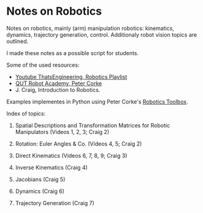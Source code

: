 # Notes on Robotics

Notes on robotics, mainly (arm) manipulation robotics: kinematics, dynamics, trajectory generation, control. Additionaly robot vision topics are outlined.

I made these notes as a possible script for students.

Some of the used resources:

- [Youtube ThatsEngineering, Robotics Playlist](https://www.youtube.com/playlist?list=PLZaGkBteQK3HQFSWDM7-yRQWTd86DeDIY)
- [QUT Robot Academy, Peter Corke](https://robotacademy.net.au/)
- J. Craig, Introduction to Robotics.

Examples implementes in Python using Peter Corke's [Robotics Toolbox](https://github.com/petercorke/robotics-toolbox-python).

Index of topics:
    
1. Spatial Descriptions and Transformation Matrices for Robotic Manipulators (Videos 1, 2, 3; Craig 2)
2. Rotation: Euler Angles & Co. (Videos 4, 5; Craig 2)

3. Direct Kinematics (Videos 6, 7, 8, 9; Craig 3)

4. Inverse Kinematics (Craig 4)
5. Jacobians (Craig 5)
6. Dynamics (Craig 6)
7. Trajectory Generation (Craig 7)
